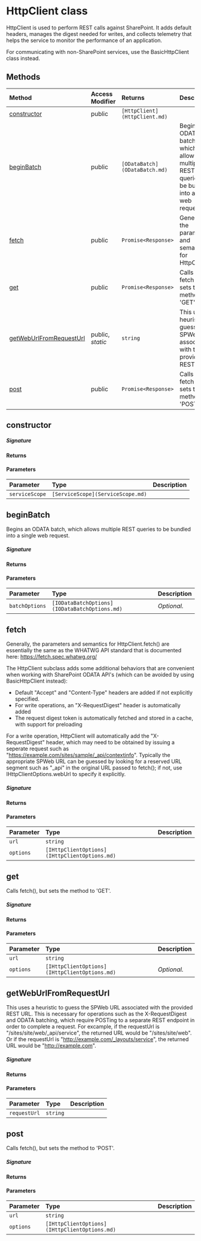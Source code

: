 # HttpClient class

HttpClient is used to perform REST calls against SharePoint. It adds default 
headers, manages the digest needed for writes, and collects telemetry that 
helps the service to monitor the performance of an application. 
 
For communicating with non-SharePoint services, use the BasicHttpClient 
class instead.





## Methods

| Method	   | Access Modifier | Returns	| Description|
|:-------------|:----|:-------|:-----------|
|[constructor](#constructor)     | public | `[HttpClient](HttpClient.md)` |  |
|[beginBatch](#beginbatch)     | public | `[ODataBatch](ODataBatch.md)` | Begins an ODATA batch, which allows multiple REST queries to be bundled into  a single web request |
|[fetch](#fetch)     | public | `Promise<Response>` | Generally, the parameters and semantics for HttpClient |
|[get](#get)     | public | `Promise<Response>` | Calls fetch(), but sets the method to 'GET' |
|[getWebUrlFromRequestUrl](#getweburlfromrequesturl)     | public, _static_ | `string` | This uses a heuristic to guess the SPWeb URL associated with the provided  REST URL |
|[post](#post)     | public | `Promise<Response>` | Calls fetch(), but sets the method to 'POST' |




## constructor



##### Signature

#### Returns

#### Parameters


| Parameter	   | Type    | Description |
|:-------------|:---------------|:------------|
| `serviceScope`    | `[ServiceScope](ServiceScope.md)` |  |


## beginBatch

Begins an ODATA batch, which allows multiple REST queries to be bundled into 
a single web request.

##### Signature

#### Returns

#### Parameters


| Parameter	   | Type    | Description |
|:-------------|:---------------|:------------|
| `batchOptions`    | `[IODataBatchOptions](IODataBatchOptions.md)` | _Optional._ |


## fetch

Generally, the parameters and semantics for HttpClient.fetch() are essentially 
the same as the WHATWG API standard that is documented here: 
https://fetch.spec.whatwg.org/ 
 
The HttpClient subclass adds some additional behaviors that are convenient when 
working with SharePoint ODATA API's (which can be avoided by using 
BasicHttpClient instead): 
- Default "Accept" and "Content-Type" headers are added if not explicitly specified. 
- For write operations, an "X-RequestDigest" header is automatically added 
- The request digest token is automatically fetched and stored in a cache, with 
support for preloading 
 
For a write operation, HttpClient will automatically add the "X-RequestDigest" 
header, which may need to be obtained by issuing a seperate request such as 
"https://example.com/sites/sample/_api/contextinfo". Typically the appropriate 
SPWeb URL can be guessed by looking for a reserved URL segment such as "_api" 
in the original URL passed to fetch(); if not, use IHttpClientOptions.webUrl 
to specify it explicitly. 


##### Signature

#### Returns

#### Parameters


| Parameter	   | Type    | Description |
|:-------------|:---------------|:------------|
| `url`    | `string` |  |
| `options`    | `[IHttpClientOptions](IHttpClientOptions.md)` |  |


## get

Calls fetch(), but sets the method to 'GET'.

##### Signature

#### Returns

#### Parameters


| Parameter	   | Type    | Description |
|:-------------|:---------------|:------------|
| `url`    | `string` |  |
| `options`    | `[IHttpClientOptions](IHttpClientOptions.md)` | _Optional._ |


## getWebUrlFromRequestUrl

This uses a heuristic to guess the SPWeb URL associated with the provided 
REST URL. This is necessary for operations such as the X-RequestDigest 
and ODATA batching, which require POSTing to a separate REST endpoint 
in order to complete a request. 
For excample, if the requestUrl is "/sites/site/web/_api/service", 
the returned URL would be "/sites/site/web". Or if the requestUrl 
is "http://example.com/_layouts/service", the returned URL would be 
"http://example.com".

##### Signature

#### Returns

#### Parameters


| Parameter	   | Type    | Description |
|:-------------|:---------------|:------------|
| `requestUrl`    | `string` |  |


## post

Calls fetch(), but sets the method to 'POST'.

##### Signature

#### Returns

#### Parameters


| Parameter	   | Type    | Description |
|:-------------|:---------------|:------------|
| `url`    | `string` |  |
| `options`    | `[IHttpClientOptions](IHttpClientOptions.md)` |  |

